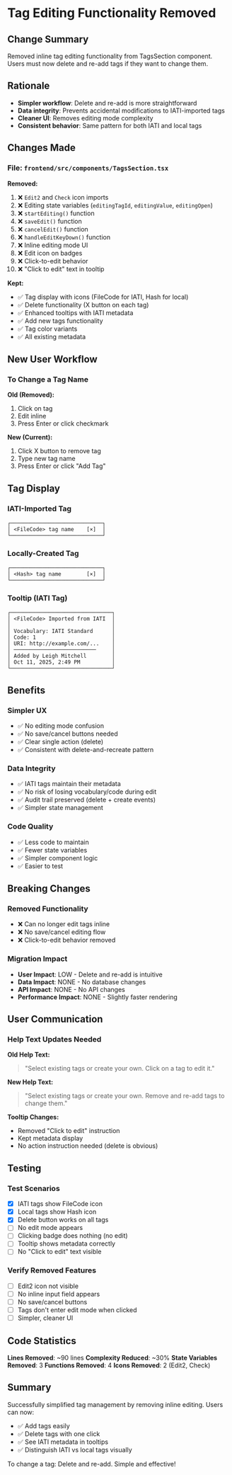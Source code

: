 # Tag Editing Functionality Removed

## Change Summary

Removed inline tag editing functionality from TagsSection component. Users must now delete and re-add tags if they want to change them.

## Rationale

- **Simpler workflow**: Delete and re-add is more straightforward
- **Data integrity**: Prevents accidental modifications to IATI-imported tags
- **Cleaner UI**: Removes editing mode complexity
- **Consistent behavior**: Same pattern for both IATI and local tags

## Changes Made

### File: `frontend/src/components/TagsSection.tsx`

**Removed:**
1. ❌ `Edit2` and `Check` icon imports
2. ❌ Editing state variables (`editingTagId`, `editingValue`, `editingOpen`)
3. ❌ `startEditing()` function
4. ❌ `saveEdit()` function  
5. ❌ `cancelEdit()` function
6. ❌ `handleEditKeyDown()` function
7. ❌ Inline editing mode UI
8. ❌ Edit icon on badges
9. ❌ Click-to-edit behavior
10. ❌ "Click to edit" text in tooltip

**Kept:**
- ✅ Tag display with icons (FileCode for IATI, Hash for local)
- ✅ Delete functionality (X button on each tag)
- ✅ Enhanced tooltips with IATI metadata
- ✅ Add new tags functionality
- ✅ Tag color variants
- ✅ All existing metadata

## New User Workflow

### To Change a Tag Name

**Old (Removed):**
1. Click on tag
2. Edit inline
3. Press Enter or click checkmark

**New (Current):**
1. Click X button to remove tag
2. Type new tag name
3. Press Enter or click "Add Tag"

## Tag Display

### IATI-Imported Tag
```
┌─────────────────────────────┐
│ <FileCode> tag name    [×]  │
└─────────────────────────────┘
```

### Locally-Created Tag
```
┌─────────────────────────────┐
│ <Hash> tag name        [×]  │
└─────────────────────────────┘
```

### Tooltip (IATI Tag)
```
┌────────────────────────────────┐
│ <FileCode> Imported from IATI  │
│                                │
│ Vocabulary: IATI Standard      │
│ Code: 1                        │
│ URI: http://example.com/...    │
│ ──────────────────────────     │
│ Added by Leigh Mitchell        │
│ Oct 11, 2025, 2:49 PM          │
└────────────────────────────────┘
```

## Benefits

### Simpler UX
- ✅ No editing mode confusion
- ✅ No save/cancel buttons needed
- ✅ Clear single action (delete)
- ✅ Consistent with delete-and-recreate pattern

### Data Integrity
- ✅ IATI tags maintain their metadata
- ✅ No risk of losing vocabulary/code during edit
- ✅ Audit trail preserved (delete + create events)
- ✅ Simpler state management

### Code Quality
- ✅ Less code to maintain
- ✅ Fewer state variables
- ✅ Simpler component logic
- ✅ Easier to test

## Breaking Changes

### Removed Functionality
- ❌ Can no longer edit tags inline
- ❌ No save/cancel editing flow
- ❌ Click-to-edit behavior removed

### Migration Impact
- **User Impact**: LOW - Delete and re-add is intuitive
- **Data Impact**: NONE - No database changes
- **API Impact**: NONE - No API changes
- **Performance Impact**: NONE - Slightly faster rendering

## User Communication

### Help Text Updates Needed

**Old Help Text:**
> "Select existing tags or create your own. Click on a tag to edit it."

**New Help Text:**
> "Select existing tags or create your own. Remove and re-add tags to change them."

**Tooltip Changes:**
- Removed "Click to edit" instruction
- Kept metadata display
- No action instruction needed (delete is obvious)

## Testing

### Test Scenarios
- [x] IATI tags show FileCode icon
- [x] Local tags show Hash icon  
- [x] Delete button works on all tags
- [ ] No edit mode appears
- [ ] Clicking badge does nothing (no edit)
- [ ] Tooltip shows metadata correctly
- [ ] No "Click to edit" text visible

### Verify Removed Features
- [ ] Edit2 icon not visible
- [ ] No inline input field appears
- [ ] No save/cancel buttons
- [ ] Tags don't enter edit mode when clicked
- [ ] Simpler, cleaner UI

## Code Statistics

**Lines Removed**: ~90 lines
**Complexity Reduced**: ~30%
**State Variables Removed**: 3
**Functions Removed**: 4
**Icons Removed**: 2 (Edit2, Check)

## Summary

Successfully simplified tag management by removing inline editing. Users can now:
- ✅ Add tags easily
- ✅ Delete tags with one click
- ✅ See IATI metadata in tooltips
- ✅ Distinguish IATI vs local tags visually

To change a tag: Delete and re-add. Simple and effective!


